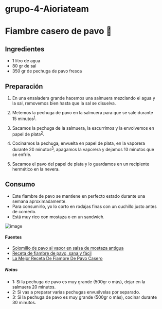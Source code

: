 # grupo-4-Aioriateam

# Fiambre casero de pavo :poultry_leg:

## Ingredientes

-   1 litro de agua
-   80 gr de sal
-   350 gr de pechuga de pavo fresca


## Preparación

1.  En una ensaladera grande hacemos una salmuera mezclando el agua y la sal, removemos bien hasta que la sal se disuelva.

2.  Metemos la pechuga de pavo en la salmuera para que se sale durante 15 minutos<sup>[1](#footnote1)</sup>.

3.  Sacamos la pechuga de la salmuera, la escurrimos y la envolvemos en papel de plata<sup>[2](#footnote2)</sup>.

4.  Cocinamos la pechuga, envuelta en papel de plata, en la vaporera durante 20 minutos<sup>[3](#footnote3)</sup>, apagamos la vaporera y dejamos 10 minutos que se enfríe.

5.  Sacamos el pavo del papel de plata y lo guardamos en un recipiente hermético en la nevera.

## Consumo

-   Este fiambre de pavo se mantiene en perfecto estado durante una semana aproximadamente.
-   Para consumirlo, yo lo corto en rodajas finas con un cuchillo justo antes de comerlo.
-   Está muy rico con mostaza o en un sandwich.

![image](https://user-images.githubusercontent.com/101118404/158390770-3447369f-afa5-42e6-b806-d140ccf6d842.png)


#### Fuentes

-   [Solomillo de pavo al vapor en salsa de mostaza antigua](http://lasrecetasdefranciscoypablo.blogspot.com/2014/05/solomillo-de-pavo-al-vapor-en-salsa-de.html)
-   [Receta de fiambre de pavo, sana y fácil
    ](https://www.youtube.com/watch?v=aeBBStgRObU)
-   [La Mejor Receta De Fiambre De Pavo Casero](http://www.galissea.com/la-mejor-receta-de-fiambre-de-pavo-casero/)

##### Notas

-   <a name="footnote1">1</a>: Si la pechuga de pavo es muy grande (500gr o más), dejar en la salmuera 20 minutos.
-   <a name="footnote2">2</a>: Si vas a preparar varias pechugas envuélvelas por separado.
-   <a name="footnote3">3</a>: Si la pechuga de pavo es muy grande (500gr o más), cocinar durante 30 minutos.

